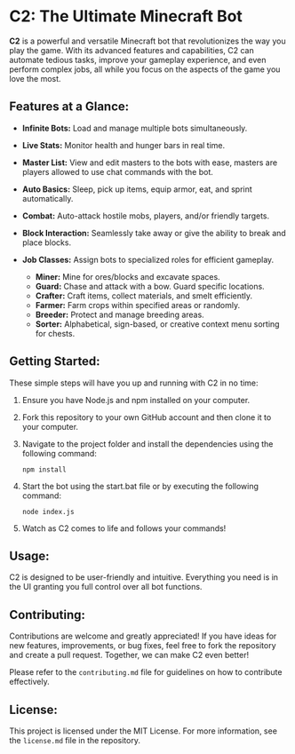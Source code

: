 # C2: The Ultimate Minecraft Bot

**C2** is a powerful and versatile Minecraft bot that revolutionizes the way you play the game. With its advanced features and capabilities, C2 can automate tedious tasks, improve your gameplay experience, and even perform complex jobs, all while you focus on the aspects of the game you love the most.

## Features at a Glance:

- **Infinite Bots:** Load and manage multiple bots simultaneously.
- **Live Stats:** Monitor health and hunger bars in real time.
- **Master List:** View and edit masters to the bots with ease, masters are players allowed to use chat commands with the bot.

- **Auto Basics:** Sleep, pick up items, equip armor, eat, and sprint automatically.
- **Combat:** Auto-attack hostile mobs, players, and/or friendly targets.
- **Block Interaction:** Seamlessly take away or give the ability to break and place blocks.

- **Job Classes:** Assign bots to specialized roles for efficient gameplay.
  - **Miner:** Mine for ores/blocks and excavate spaces.
  - **Guard:** Chase and attack with a bow. Guard specific locations.
  - **Crafter:** Craft items, collect materials, and smelt efficiently.
  - **Farmer:** Farm crops within specified areas or randomly.
  - **Breeder:** Protect and manage breeding areas.
  - **Sorter:** Alphabetical, sign-based, or creative context menu sorting for chests.

## Getting Started:

These simple steps will have you up and running with C2 in no time:

1. Ensure you have Node.js and npm installed on your computer.
2. Fork this repository to your own GitHub account and then clone it to your computer.
3. Navigate to the project folder and install the dependencies using the following command:
   ```
   npm install
   ```

4. Start the bot using the start.bat file or by executing the following command:
   ```
   node index.js
   ```

5. Watch as C2 comes to life and follows your commands!

## Usage:

C2 is designed to be user-friendly and intuitive. Everything you need is in the UI granting you full control over all bot functions.

## Contributing:

Contributions are welcome and greatly appreciated! If you have ideas for new features, improvements, or bug fixes, feel free to fork the repository and create a pull request. Together, we can make C2 even better!

Please refer to the `contributing.md` file for guidelines on how to contribute effectively.

## License:

This project is licensed under the MIT License. For more information, see the `license.md` file in the repository.